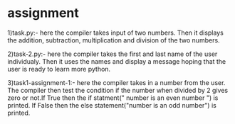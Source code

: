 # assignment
1)task.py:-
here the compiler takes input of two numbers.
Then it displays the addition, subtraction, multiplication and division of the two numbers.

2)task-2.py:-
here the compiler takes the first and last name of the user individualy.
Then it uses the names and display a message hoping that the user is ready to learn more python.

3)task1-assignment-1:-
here the compiler takes in a  number from the user.
The compiler then test the condition if the number when divided by 2 gives zero or not.If True then the if statment(" number is an even number ") is printed. If False then the else statement("number is an odd number") is printed.
